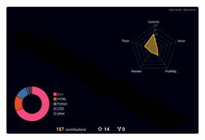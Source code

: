 <!-- ![](./profile-3d-contrib/profile-green-animate.svg)
<br>

![](./profile-3d-contrib/profile-season-animate.svg)
<br>
-->

![](./profile-3d-contrib/profile-night-rainbow-with-border.svg)
